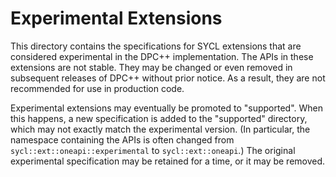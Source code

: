 # Experimental Extensions

This directory contains the specifications for SYCL extensions that are
considered experimental in the DPC++ implementation.  The APIs in these
extensions are not stable.  They may be changed or even removed in subsequent
releases of DPC++ without prior notice.  As a result, they are not recommended
for use in production code.

Experimental extensions may eventually be promoted to "supported".  When this
happens, a new specification is added to the "supported" directory, which may
not exactly match the experimental version.  (In particular, the namespace
containing the APIs is often changed from `sycl::ext::oneapi::experimental` to
`sycl::ext::oneapi`.)  The original experimental specification may be retained
for a time, or it may be removed.

